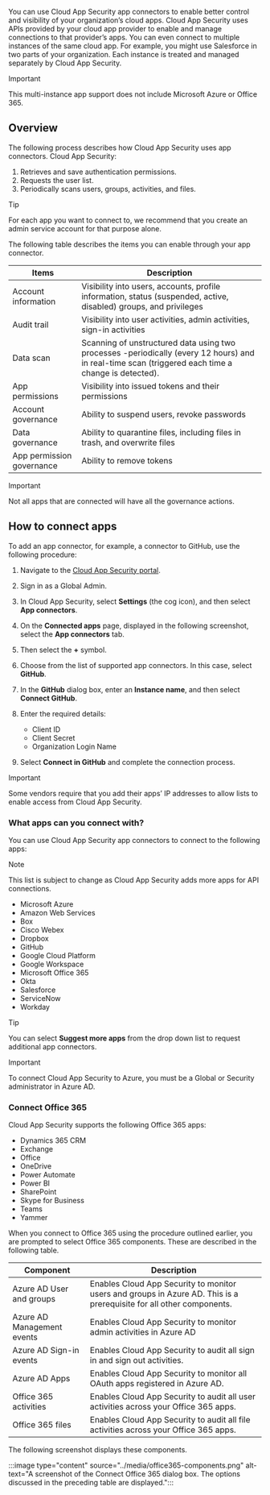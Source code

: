 You can use Cloud App Security app connectors to enable better control and visibility of your organization’s cloud apps. Cloud App Security uses APIs provided by your cloud app provider to enable and manage connections to that provider’s apps. You can even connect to multiple instances of the same cloud app. For example, you might use Salesforce in two parts of your organization. Each instance is treated and managed separately by Cloud App Security.

> [!IMPORTANT]
> This multi-instance app support does not include Microsoft Azure or Office 365.

## Overview

The following process describes how Cloud App Security uses app connectors. Cloud App Security:

1. Retrieves and save authentication permissions.
2. Requests the user list. 
3. Periodically scans users, groups, activities, and files.

> [!TIP]
> For each app you want to connect to, we recommend that you create an admin service account for that purpose alone.

The following table describes the items you can enable through your app connector. 

| Items                      | Description                                                  |
| -------------------------- | ------------------------------------------------------------ |
| Account  information       | Visibility  into users, accounts, profile information, status (suspended, active,  disabled) groups, and privileges |
| Audit trail                | Visibility  into user activities, admin activities, sign-in activities |
| Data scan                  | Scanning of  unstructured data using two processes -periodically (every 12 hours) and in  real-time scan (triggered each time a change is detected). |
| App  permissions           | Visibility  into issued tokens and their permissions         |
| Account  governance        | Ability to  suspend users, revoke passwords                  |
| Data  governance           | Ability to  quarantine files, including files in trash, and overwrite files |
| App  permission governance | Ability to  remove tokens                                    |

 

> [!IMPORTANT]
> Not all apps that are connected will have all the governance actions. 

## How to connect apps

To add an app connector, for example, a connector to GitHub, use the following procedure:

1. Navigate to the [Cloud App Security portal](https://portal.cloudappsecurity.com?azure-portal=true).
2. Sign in as a Global Admin. 
3. In Cloud App Security, select **Settings** (the cog icon), and then select **App connectors**.
4. On the **Connected apps** page, displayed in the following screenshot, select the **App connectors** tab.
5. Then select the **+** symbol. 
6. Choose from the list of supported app connectors. In this case, select **GitHub**. 
7. In the **GitHub** dialog box, enter an **Instance name**, and then select **Connect GitHub**.
8. Enter the required details:

    - Client ID
    - Client Secret
    - Organization Login Name

9. Select **Connect in GitHub** and complete the connection process.

> [!IMPORTANT]
> Some vendors require that you add their apps’ IP addresses to allow lists to enable access from Cloud App Security. 

### What apps can you connect with?

You can use Cloud App Security app connectors to connect to the following apps:


> [!NOTE]
> This list is subject to change as Cloud App Security adds more apps for API connections.

 
- Microsoft Azure
- Amazon Web Services
- Box
- Cisco Webex
- Dropbox
- GitHub
- Google Cloud Platform
- Google Workspace
- Microsoft Office 365
- Okta
- Salesforce
- ServiceNow
- Workday


> [!TIP]
> You can select **Suggest more apps** from the drop down list to request additional app connectors.


> [!IMPORTANT]
> To connect Cloud App Security to Azure, you must be a Global or Security administrator in Azure AD. 

### Connect Office 365

Cloud App Security supports the following Office 365 apps:

- Dynamics 365 CRM
- Exchange
- Office
- OneDrive
- Power Automate
- Power BI
- SharePoint
- Skype for Business
- Teams 
- Yammer

When you connect to Office 365 using the procedure outlined earlier, you are prompted to select Office 365 components. These are described in the following table. 

| Component                   | Description                                                  |
| --------------------------- | ------------------------------------------------------------ |
| Azure AD User  and groups   | Enables Cloud  App Security to monitor users and groups in Azure AD. This is a prerequisite  for all other components. |
| Azure AD  Management events | Enables Cloud  App Security to monitor admin activities in Azure AD |
| Azure AD  Sign-in events    | Enables Cloud  App Security to audit all sign in and sign out activities. |
| Azure AD Apps               | Enables Cloud  App Security to monitor all OAuth apps registered in Azure AD. |
| Office 365  activities      | Enables Cloud  App Security to audit all user activities across your Office 365 apps. |
| Office 365  files           | Enables Cloud  App Security to audit all file activities across your Office 365 apps. |

The following screenshot displays these components. 

:::image type="content" source="../media/office365-components.png" alt-text="A screenshot of the Connect Office 365 dialog box. The options discussed in the preceding table are displayed.":::

